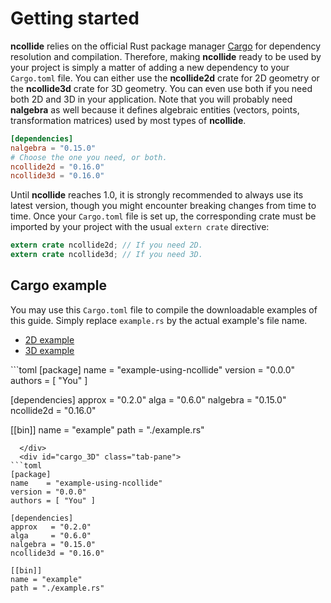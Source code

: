 # Getting started
**ncollide** relies on the official Rust package manager
[Cargo](http://crates.io) for dependency resolution and compilation. Therefore,
making **ncollide** ready to be used by your project is simply a matter of
adding a new dependency to your `Cargo.toml` file. You can either use the **ncollide2d**
crate for 2D geometry or the **ncollide3d** crate for 3D geometry. You can even use both
if you need both 2D and 3D in your application. Note that you will probably
need **nalgebra** as well because it defines algebraic entities
(vectors, points, transformation matrices) used by most types of **ncollide**.

```toml
[dependencies]
nalgebra = "0.15.0"
# Choose the one you need, or both.
ncollide2d = "0.16.0"
ncollide3d = "0.16.0"
```

Until **ncollide** reaches 1.0, it is strongly recommended to always use its
latest version, though you might encounter breaking changes from time to time.
Once your `Cargo.toml` file is set up, the corresponding crate must be imported
by your project with the usual `extern crate` directive:
```rust
extern crate ncollide2d; // If you need 2D.
extern crate ncollide3d; // If you need 3D.
```

## Cargo example
You may use this `Cargo.toml` file to compile the downloadable examples of this
guide. Simply replace `example.rs` by the actual example's file name.

<ul class="nav nav-tabs">
  <li class="active"><a id="tab_nav_link" data-toggle="tab" href="#cargo_2D">2D example</a></li>
  <li><a id="tab_nav_link" data-toggle="tab" href="#cargo_3D">3D example</a></li>
</ul>

<div class="tab-content" markdown="1">
  <div id="cargo_2D" class="tab-pane in active">
```toml
[package]
name    = "example-using-ncollide"
version = "0.0.0"
authors = [ "You" ]

[dependencies]
approx   = "0.2.0"
alga     = "0.6.0"
nalgebra = "0.15.0"
ncollide2d = "0.16.0"

[[bin]]
name = "example"
path = "./example.rs"
```
  </div>
  <div id="cargo_3D" class="tab-pane">
```toml
[package]
name    = "example-using-ncollide"
version = "0.0.0"
authors = [ "You" ]

[dependencies]
approx   = "0.2.0"
alga     = "0.6.0"
nalgebra = "0.15.0"
ncollide3d = "0.16.0"

[[bin]]
name = "example"
path = "./example.rs"
```
  </div>
</div>